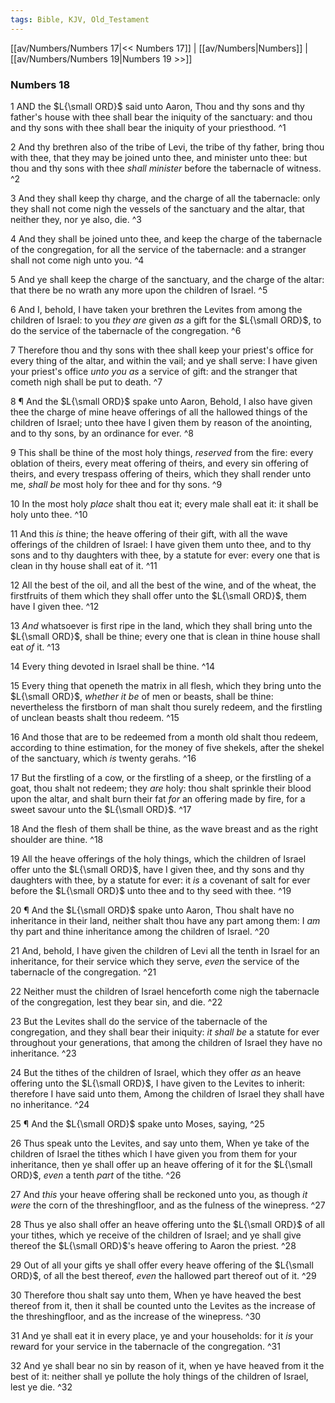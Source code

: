 ```yaml
---
tags: Bible, KJV, Old_Testament
---
```


[[av/Numbers/Numbers 17|<< Numbers 17]] | [[av/Numbers|Numbers]] | [[av/Numbers/Numbers 19|Numbers 19 >>]]

### Numbers 18

1 AND the $L{\small ORD}$ said unto Aaron, Thou and thy sons and thy father's house with thee shall bear the iniquity of the sanctuary: and thou and thy sons with thee shall bear the iniquity of your priesthood. ^1

2 And thy brethren also of the tribe of Levi, the tribe of thy father, bring thou with thee, that they may be joined unto thee, and minister unto thee: but thou and thy sons with thee _shall_ _minister_ before the tabernacle of witness. ^2

3 And they shall keep thy charge, and the charge of all the tabernacle: only they shall not come nigh the vessels of the sanctuary and the altar, that neither they, nor ye also, die. ^3

4 And they shall be joined unto thee, and keep the charge of the tabernacle of the congregation, for all the service of the tabernacle: and a stranger shall not come nigh unto you. ^4

5 And ye shall keep the charge of the sanctuary, and the charge of the altar: that there be no wrath any more upon the children of Israel. ^5

6 And I, behold, I have taken your brethren the Levites from among the children of Israel: to you _they_ _are_ given _as_ a gift for the $L{\small ORD}$, to do the service of the tabernacle of the congregation. ^6

7 Therefore thou and thy sons with thee shall keep your priest's office for every thing of the altar, and within the vail; and ye shall serve: I have given your priest's office _unto_ _you_ _as_ a service of gift: and the stranger that cometh nigh shall be put to death. ^7

8 ¶ And the $L{\small ORD}$ spake unto Aaron, Behold, I also have given thee the charge of mine heave offerings of all the hallowed things of the children of Israel; unto thee have I given them by reason of the anointing, and to thy sons, by an ordinance for ever. ^8

9 This shall be thine of the most holy things, _reserved_ from the fire: every oblation of theirs, every meat offering of theirs, and every sin offering of theirs, and every trespass offering of theirs, which they shall render unto me, _shall_ _be_ most holy for thee and for thy sons. ^9

10 In the most holy _place_ shalt thou eat it; every male shall eat it: it shall be holy unto thee. ^10

11 And this _is_ thine; the heave offering of their gift, with all the wave offerings of the children of Israel: I have given them unto thee, and to thy sons and to thy daughters with thee, by a statute for ever: every one that is clean in thy house shall eat of it. ^11

12 All the best of the oil, and all the best of the wine, and of the wheat, the firstfruits of them which they shall offer unto the $L{\small ORD}$, them have I given thee. ^12

13 _And_ whatsoever is first ripe in the land, which they shall bring unto the $L{\small ORD}$, shall be thine; every one that is clean in thine house shall eat _of_ it. ^13

14 Every thing devoted in Israel shall be thine. ^14

15 Every thing that openeth the matrix in all flesh, which they bring unto the $L{\small ORD}$, _whether_ _it_ _be_ of men or beasts, shall be thine: nevertheless the firstborn of man shalt thou surely redeem, and the firstling of unclean beasts shalt thou redeem. ^15

16 And those that are to be redeemed from a month old shalt thou redeem, according to thine estimation, for the money of five shekels, after the shekel of the sanctuary, which _is_ twenty gerahs. ^16

17 But the firstling of a cow, or the firstling of a sheep, or the firstling of a goat, thou shalt not redeem; they _are_ holy: thou shalt sprinkle their blood upon the altar, and shalt burn their fat _for_ an offering made by fire, for a sweet savour unto the $L{\small ORD}$. ^17

18 And the flesh of them shall be thine, as the wave breast and as the right shoulder are thine. ^18

19 All the heave offerings of the holy things, which the children of Israel offer unto the $L{\small ORD}$, have I given thee, and thy sons and thy daughters with thee, by a statute for ever: it _is_ a covenant of salt for ever before the $L{\small ORD}$ unto thee and to thy seed with thee. ^19

20 ¶ And the $L{\small ORD}$ spake unto Aaron, Thou shalt have no inheritance in their land, neither shalt thou have any part among them: I _am_ thy part and thine inheritance among the children of Israel. ^20

21 And, behold, I have given the children of Levi all the tenth in Israel for an inheritance, for their service which they serve, _even_ the service of the tabernacle of the congregation. ^21

22 Neither must the children of Israel henceforth come nigh the tabernacle of the congregation, lest they bear sin, and die. ^22

23 But the Levites shall do the service of the tabernacle of the congregation, and they shall bear their iniquity: _it_ _shall_ _be_ a statute for ever throughout your generations, that among the children of Israel they have no inheritance. ^23

24 But the tithes of the children of Israel, which they offer _as_ an heave offering unto the $L{\small ORD}$, I have given to the Levites to inherit: therefore I have said unto them, Among the children of Israel they shall have no inheritance. ^24

25 ¶ And the $L{\small ORD}$ spake unto Moses, saying, ^25

26 Thus speak unto the Levites, and say unto them, When ye take of the children of Israel the tithes which I have given you from them for your inheritance, then ye shall offer up an heave offering of it for the $L{\small ORD}$, _even_ a tenth _part_ of the tithe. ^26

27 And _this_ your heave offering shall be reckoned unto you, as though _it_ _were_ the corn of the threshingfloor, and as the fulness of the winepress. ^27

28 Thus ye also shall offer an heave offering unto the $L{\small ORD}$ of all your tithes, which ye receive of the children of Israel; and ye shall give thereof the $L{\small ORD}$'s heave offering to Aaron the priest. ^28

29 Out of all your gifts ye shall offer every heave offering of the $L{\small ORD}$, of all the best thereof, _even_ the hallowed part thereof out of it. ^29

30 Therefore thou shalt say unto them, When ye have heaved the best thereof from it, then it shall be counted unto the Levites as the increase of the threshingfloor, and as the increase of the winepress. ^30

31 And ye shall eat it in every place, ye and your households: for it _is_ your reward for your service in the tabernacle of the congregation. ^31

32 And ye shall bear no sin by reason of it, when ye have heaved from it the best of it: neither shall ye pollute the holy things of the children of Israel, lest ye die. ^32
